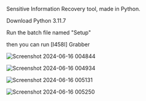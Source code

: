 Sensitive Information Recovery tool, made in Python.

Download Python 3.11.7

Run the batch file named "Setup"

then you can run [I458I] Grabber

![Screenshot 2024-06-16 004844](https://github.com/I458I/I458I-Grabber/assets/116500541/d667a700-65ee-4fa8-9d68-93e6d346a3c3)


![Screenshot 2024-06-16 004934](https://github.com/I458I/I458I-Grabber/assets/116500541/d7c861c5-6342-4424-b625-042870d11a46)


![Screenshot 2024-06-16 005131](https://github.com/I458I/I458I-Grabber/assets/116500541/58d51bce-32fa-4f40-a1cc-6773b989c36c)


![Screenshot 2024-06-16 005250](https://github.com/I458I/I458I-Grabber/assets/116500541/9510cca9-8181-46b4-b38b-3f6ff69d9e5b)
